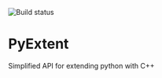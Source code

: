 ![Build status](https://travis-ci.org/davidkleiven/PyExtendCPP.svg?branch=master)

# PyExtent
Simplified API for extending python with C++
